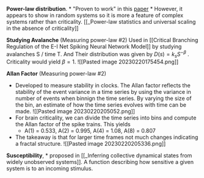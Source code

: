 **Power-law distribution**. 
	* "Proven to work" in this [paper](https://journals.aps.org/prl/abstract/10.1103/PhysRevLett.108.208102)
	* However, it appears to show in random systems so it is more a feature of complex systems rather than criticality. [[_Power-law statistics and universal scaling in the absence of criticality]]

**Studying Avalanche** (Measuring power-law #2)
Used in [[Critical Branching Regulation of the E-I Net Spiking Neural Network Model]] by studying avalanches S / time T. And Their distribution was given by $D(s)=k_sS^{-\beta}$ . Criticality would yield $\beta =1$. 
![[Pasted image 20230220175454.png]]

**Allan Factor** (Measuring power-law #2)
* Developed to measure stability in clocks. The Allan factor reflects the stability of the event variance in a time series by using the variance in number of events when binnign the time series. By varying the size of the bin, an estimate of how the time series evolves with time can be made.
![[Pasted image 20230220205052.png]]
* For brain criticality, we can divide the time series into bins and compute the Allan factor of the spike trains. This yields 
	* A(1) = 0.533, A(2) = 0.995, A(4) = 1.08, A(8) = 0.807
* The takeaway is that for larger time frames not much changes indicating a fractal structure.
![[Pasted image 20230220205336.png]]


**Susceptibility**, 
	* proposed in [[_Inferring collective dynamical states from widely unobserved systems]]. A function describing how sensitive a given system is to an incoming stimulus.